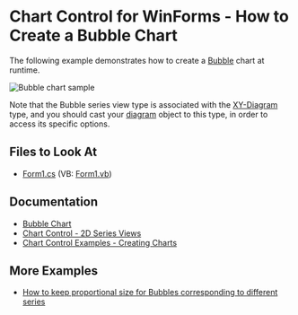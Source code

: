 
# Chart Control for WinForms - How to Create a Bubble Chart

The following example demonstrates how to create a [Bubble](https://docs.devexpress.com/WindowsForms/5212/controls-and-libraries/chart-control/series-views/2d-series-views/point-and-line-series-views/bubble-chart?p=netframework) chart at runtime.

![Bubble chart sample](images/bubble-chart.png)

Note that the Bubble series view type is associated with the [XY-Diagram](https://docs.devexpress.com/WindowsForms/5908/controls-and-libraries/chart-control/diagram/xy-diagram?p=netframework) type, and you should cast your [diagram](https://docs.devexpress.com/WindowsForms/DevExpress.XtraCharts.ChartControl.Diagram?p=netframework) object to this type, in order to access its specific options.

## Files to Look At

* [Form1.cs](./CS/Series_BubbleChart/Form1.cs) (VB: [Form1.vb](./VB/Series_BubbleChart/Form1.vb))

## Documentation 

* [Bubble Chart](https://docs.devexpress.com/WindowsForms/5212/controls-and-libraries/chart-control/series-views/2d-series-views/point-and-line-series-views/bubble-chart)
* [Chart Control - 2D Series Views](https://docs.devexpress.com/WindowsForms/2960/controls-and-libraries/chart-control/series-views/2d-series-views)
* [Chart Control Examples - Creating Charts](https://docs.devexpress.com/WindowsForms/2458/controls-and-libraries/chart-control/examples#creating)

## More Examples

* [How to keep proportional size for Bubbles corresponding to different series](https://github.com/DevExpress-Examples/how-to-keep-proportional-size-for-bubbles-corresponding-to-different-series-t180335)
